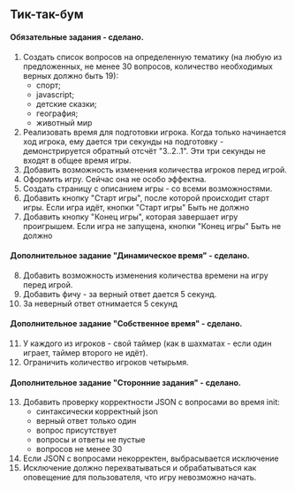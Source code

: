 ## Тик-так-бум
#### Обязательные задания - сделано. 

1. Создать список вопросов на определенную тематику (на любую из предложенных, 
не менее 30 вопросов, 
количество необходимых верных должно быть 19):
   - спорт;
   - javascript;
   - детские сказки;
   - география;
   - животный мир
2. Реализовать время для подготовки игрока.
Когда только начинается ход игрока, ему дается три секунды на 
подготовку - демонстрируется обратный отсчёт "3..2..1". 
Эти три секунды не входят в общее время игры.
3. Добавить возможность изменения количества игроков перед игрой.
4. Оформить игру. Сейчас она не особо эффектна.
5. Создать страницу с описанием игры - со всеми возможностями.
6. Добавить кнопку "Старт игры", после которой происходит старт игры.
Если игра идёт, кнопки "Старт игры" Быть не должно
7. Добавить кнопку "Конец игры", которая завершает игру проигрышем.
Если игра не запущена, кнопки "Конец игры" Быть не должно

#### Дополнительное задание "Динамическое время" - сделано.
8. Добавить возможность изменения количества времени на игру перед 
игрой.
9. Добавить фичу - за верный ответ дается 5 секунд.
10. За неверный ответ отнимается 5 секунд


#### Дополнительное задание "Собственное время" - сделано.
11. У каждого из игроков - свой таймер 
(как в шахматах - если один играет, таймер второго не идёт).
12. Ограничить количество игроков четырьмя.

#### Дополнительное задание "Сторонние задания" - сделано.
13. Добавить проверку корректности JSON с вопросами во время init:
    - синтаксически корректный json
    - верный ответ только один
    - вопрос присутствует
    - вопросы и ответы не пустые
    - вопросов не менее 30
14. Если JSON с вопросами некорректен, выбрасывается исключение
15. Исключение должно перехватываться и обрабатываться как оповещение 
для  пользователя, что игру невозможно начать.
